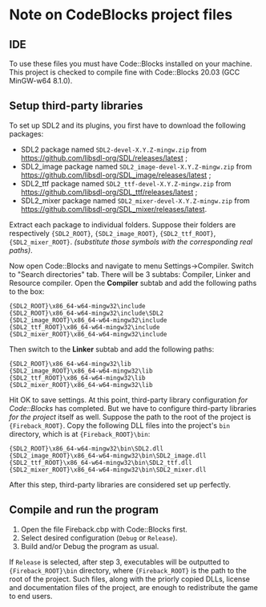 # Note on CodeBlocks project files

## IDE
To use these files you must have Code::Blocks installed on your machine.  
This project is checked to compile fine with Code::Blocks 20.03 (GCC MinGW-w64 8.1.0).  

## Setup third-party libraries
To set up SDL2 and its plugins, you first have to download the following packages:  
 - SDL2 package named ``SDL2-devel-X.Y.Z-mingw.zip`` from <https://github.com/libsdl-org/SDL/releases/latest> ;  
 - SDL2_image package named ``SDL2_image-devel-X.Y.Z-mingw.zip`` from <https://github.com/libsdl-org/SDL_image/releases/latest> ;  
 - SDL2_ttf package named ``SDL2_ttf-devel-X.Y.Z-mingw.zip`` from <https://github.com/libsdl-org/SDL_ttf/releases/latest> ;  
 - SDL2_mixer package named ``SDL2_mixer-devel-X.Y.Z-mingw.zip`` from <https://github.com/libsdl-org/SDL_mixer/releases/latest>.  

Extract each package to individual folders. Suppose their folders are respectively ``{SDL2_ROOT}``, ``{SDL2_image_ROOT}``, ``{SDL2_ttf_ROOT}``, ``{SDL2_mixer_ROOT}``. *(substitute those symbols with the corresponding real paths)*.  

Now open Code::Blocks and navigate to menu Settings->Compiler. Switch to "Search directories" tab. There will be 3 subtabs: Compiler, Linker and Resource compiler. Open the **Compiler** subtab and add the following paths to the box:  
```
{SDL2_ROOT}\x86_64-w64-mingw32\include
{SDL2_ROOT}\x86_64-w64-mingw32\include\SDL2
{SDL2_image_ROOT}\x86_64-w64-mingw32\include
{SDL2_ttf_ROOT}\x86_64-w64-mingw32\include
{SDL2_mixer_ROOT}\x86_64-w64-mingw32\include
```

Then switch to the **Linker** subtab and add the following paths:  
```
{SDL2_ROOT}\x86_64-w64-mingw32\lib
{SDL2_image_ROOT}\x86_64-w64-mingw32\lib
{SDL2_ttf_ROOT}\x86_64-w64-mingw32\lib
{SDL2_mixer_ROOT}\x86_64-w64-mingw32\lib
```

Hit OK to save settings. At this point, third-party library configuration *for Code::Blocks* has completed. But we have to configure third-party libraries *for the project* itself as well. Suppose the path to the root of the project is ``{Fireback_ROOT}``. Copy the following DLL files into the project's ``bin`` directory, which is at ``{Fireback_ROOT}\bin``:  
```
{SDL2_ROOT}\x86_64-w64-mingw32\bin\SDL2.dll
{SDL2_image_ROOT}\x86_64-w64-mingw32\bin\SDL2_image.dll
{SDL2_ttf_ROOT}\x86_64-w64-mingw32\bin\SDL2_ttf.dll
{SDL2_mixer_ROOT}\x86_64-w64-mingw32\bin\SDL2_mixer.dll
```

After this step, third-party libraries are considered set up perfectly.  

## Compile and run the program  
1. Open the file Fireback.cbp with Code::Blocks first.  
2. Select desired configuration (``Debug`` or ``Release``).  
3. Build and/or Debug the program as usual.  

If ``Release`` is selected, after step 3, executables will be outputted to ``{Fireback_ROOT}\bin`` directory, where ``{Fireback_ROOT}`` is the path to the root of the project. Such files, along with the priorly copied DLLs, license and documentation files of the project, are enough to redistribute the game to end users.  
